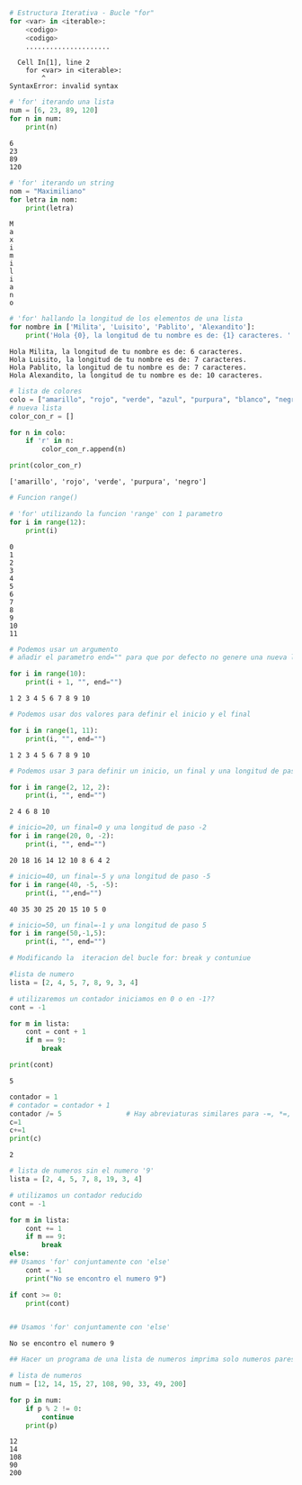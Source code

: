 ```python
# Estructura Iterativa - Bucle "for"
for <var> in <iterable>:
    <codigo>
    <codigo>
    .....................
```


      Cell In[1], line 2
        for <var> in <iterable>:
            ^
    SyntaxError: invalid syntax




```python
# 'for' iterando una lista
num = [6, 23, 89, 120]
for n in num:
    print(n)

```

    6
    23
    89
    120



```python
# 'for' iterando un string
nom = "Maximiliano"
for letra in nom:
    print(letra)

```

    M
    a
    x
    i
    m
    i
    l
    i
    a
    n
    o



```python
# 'for' hallando la longitud de los elementos de una lista
for nombre in ['Milita', 'Luisito', 'Pablito', 'Alexandito']:
    print('Hola {0}, la longitud de tu nombre es de: {1} caracteres. '.format(nombre,len(nombre)))

```

    Hola Milita, la longitud de tu nombre es de: 6 caracteres. 
    Hola Luisito, la longitud de tu nombre es de: 7 caracteres. 
    Hola Pablito, la longitud de tu nombre es de: 7 caracteres. 
    Hola Alexandito, la longitud de tu nombre es de: 10 caracteres. 



```python
# lista de colores
colo = ["amarillo", "rojo", "verde", "azul", "purpura", "blanco", "negro", "limon"]
# nueva lista
color_con_r = []

for n in colo:
    if 'r' in n:
        color_con_r.append(n)

print(color_con_r)

```

    ['amarillo', 'rojo', 'verde', 'purpura', 'negro']



```python
# Funcion range()

# 'for' utilizando la funcion 'range' con 1 parametro
for i in range(12):
    print(i)

```

    0
    1
    2
    3
    4
    5
    6
    7
    8
    9
    10
    11



```python
# Podemos usar un argumento
# añadir el parametro end="" para que por defecto no genere una nueva linea

for i in range(10):
    print(i + 1, "", end="")

```

    1 2 3 4 5 6 7 8 9 10 


```python
# Podemos usar dos valores para definir el inicio y el final

for i in range(1, 11):
    print(i, "", end="")

```

    1 2 3 4 5 6 7 8 9 10 


```python
# Podemos usar 3 para definir un inicio, un final y una longitud de paso(en este caso 2)

for i in range(2, 12, 2):
    print(i, "", end="")

```

    2 4 6 8 10 


```python
# inicio=20, un final=0 y una longitud de paso -2
for i in range(20, 0, -2):
    print(i, "", end="")
```

    20 18 16 14 12 10 8 6 4 2 


```python
# inicio=40, un final=-5 y una longitud de paso -5
for i in range(40, -5, -5):
    print(i, "",end="")
```

    40 35 30 25 20 15 10 5 0 


```python
# inicio=50, un final=-1 y una longitud de paso 5
for i in range(50,-1,5):
    print(i, "", end="")

```


```python
# Modificando la  iteracion del bucle for: break y contuniue

#lista de numero
lista = [2, 4, 5, 7, 8, 9, 3, 4]

# utilizaremos un contador iniciamos en 0 o en -1??
cont = -1

for m in lista:
    cont = cont + 1
    if m == 9:
        break

print(cont)

```

    5



```python
contador = 1
# contador = contador + 1
contador /= 5                # Hay abreviaturas similares para -=, *=, /=, //= y %=:
c=1
c+=1
print(c)

```

    2



```python
# lista de numeros sin el numero '9'
lista = [2, 4, 5, 7, 8, 19, 3, 4]

# utilizamos un contador reducido
cont = -1

for m in lista:
    cont += 1
    if m == 9:
        break
else:
## Usamos 'for' conjuntamente con 'else'
    cont = -1
    print("No se encontro el numero 9")

if cont >= 0:
    print(cont)


## Usamos 'for' conjuntamente con 'else'

```

    No se encontro el numero 9



```python
## Hacer un programa de una lista de numeros imprima solo numeros pares:

# lista de numeros
num = [12, 14, 15, 27, 108, 90, 33, 49, 200]

for p in num:
    if p % 2 != 0:
        continue
    print(p)

```

    12
    14
    108
    90
    200



```python

```
